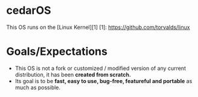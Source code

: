 cedarOS
=======

This OS runs on the [Linux Kernel][1]
[1]: https://github.com/torvalds/linux

Goals/Expectations
==================
* This OS is not a fork or customized / modified version of any current distribution, it has been **created from scratch.**
* Its goal is to be **fast, easy to use, bug-free, featureful and portable** as much as possible.
